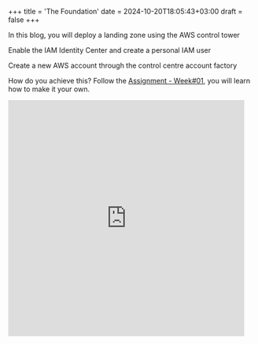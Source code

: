 +++
title = 'The Foundation'
date = 2024-10-20T18:05:43+03:00
draft = false
+++

In this blog, you will deploy a landing zone using the AWS control tower

Enable the IAM Identity Center and create a personal IAM user

Create a new AWS account through the control centre account factory

How do you achieve this? Follow the [Assignment - Week#01](https://www.skool.com/cloudtalents/demo-week01?p=5da1ea21), you will learn how to make it your own.

<iframe src="https://giphy.com/embed/Aivv7yu3DIP7q2ROG2" width="480" height="480" style="" frameBorder="0" class="giphy-embed" allowFullScreen></iframe>
